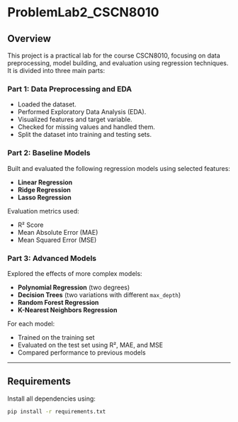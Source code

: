# ProblemLab2_CSCN8010
## Overview

This project is a practical lab for the course CSCN8010, focusing on data preprocessing, model building, and evaluation using regression techniques. It is divided into three main parts:

### Part 1: Data Preprocessing and EDA

- Loaded the dataset.
- Performed Exploratory Data Analysis (EDA).
- Visualized features and target variable.
- Checked for missing values and handled them.
- Split the dataset into training and testing sets.

### Part 2: Baseline Models

Built and evaluated the following regression models using selected features:
- **Linear Regression**
- **Ridge Regression**
- **Lasso Regression**

Evaluation metrics used:
- R² Score
- Mean Absolute Error (MAE)
- Mean Squared Error (MSE)

### Part 3: Advanced Models

Explored the effects of more complex models:
- **Polynomial Regression** (two degrees)
- **Decision Trees** (two variations with different `max_depth`)
- **Random Forest Regression**
- **K-Nearest Neighbors Regression**

For each model:
- Trained on the training set
- Evaluated on the test set using R², MAE, and MSE
- Compared performance to previous models

---

## Requirements

Install all dependencies using:

```bash
pip install -r requirements.txt

